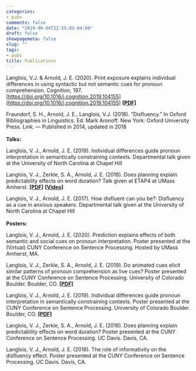 ```yaml
---
categories:
- pubs
comments: false
date: "2019-90-04T22:55:05-04:00"
draft: false
showpagemeta: false
slug: ""
tags:
- pubs
title: Publications
---
```


Langlois, V.J. & Arnold, J. E. (2020). Print exposure explains individual differences in using syntactic but not semantic cues for pronoun comprehension. Cognition, 197. [https://doi.org/10.1016/j.cognition.2019.104155](https://doi.org/10.1016/j.cognition.2019.104155) [<b>[PDF]</b>](https://osf.io/yvqe2/)

Fraundorf, S. H., Arnold, J. E., Langlois, V.J. (2018). “Disfluency.” In Oxford Bibliographies in Linguistics. Ed. Mark Aronoff. New York: Oxford University Press. Link. — Published in 2014, updated in 2018
<br><br>
<b>Talks:</b>

Langlois, V. J., Arnold, J. E. (2019). Individual differences guide pronoun interpretation in semantically constraining contexts. Departmental talk given at the University of North Carolina at Chapel Hill

Langlois, V. J., Zerkle, S. A., Arnold, J. E. (2018). Does planning explain predictability effects on word duration? Talk given at ETAP4 at UMass Amherst. [<b>[PDF]</b>](https://osf.io/se9qy/) [<b>[Video]</b>](https://www.youtube.com/watch?v=cP8mm87PJUM)

Langlois, V. J., Arnold, J. E. (2017). How disfluent can you be?: Disfluency as a cue in anxious speakers. Departmental talk given at the University of North Carolina at Chapel Hill
<br><br>
<b>Posters:</b>

Langlois, V. J., Arnold, J. E. (2020). Prediction explains effects of both semantic and social cues on pronoun interpretation. Poster presented at the (Virtual) CUNY Conference on Sentence Processing. Hosted by UMass Amherst, MA.

Langlois, V. J., Zerkle, S. A., Arnold, J. E. (2019). Do animated cues elicit similar patterns of pronoun comprehension as live cues? Poster presented at the CUNY Conference on Sentence Processing. University of Colorado Boulder. Boulder, CO. [<b>[PDF]</b>](https://osf.io/p2f3d/)

Langlois, V. J., Arnold, J. E. (2019). Individual differences guide pronoun interpretation in semantically constraining contexts. Poster presented at the CUNY Conference on Sentence Processing. University of Colorado Boulder. Boulder, CO. [<b>[PDF]</b>](https://osf.io/6b48s/)

Langlois, V. J., Zerkle, S. A., Arnold, J. E. (2018). Does planning explain predictability effects on word duration? Poster presented at the CUNY Conference on Sentence Processing. UC Davis. Davis, CA.

Langlois, V. J., Arnold, J. E. (2018). The role of informativity on the disfluency effect. Poster presented at the CUNY Conference on Sentence Processing. UC Davis. Davis, CA.